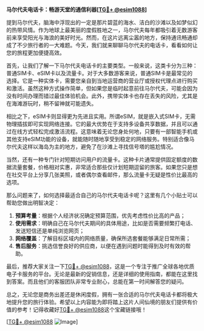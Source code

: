 **马尔代夫电话卡：畅游天堂的通信利器[[TG💪+ @esim1088](https://t.me/s/esim1088)]**

提到马尔代夫，脑海中浮现出的一定是那片碧蓝的海水、洁白的沙滩以及如梦似幻的热带风情。作为地球上最美丽的度假胜地之一，马尔代夫每年都吸引着无数游客前来享受阳光与海浪的美好时光。然而，在这片远离尘嚣的地方，保持通讯畅通却成了不少旅行者的一大难题。今天，我们就来聊聊马尔代夫的电话卡，看看如何让您的旅程更加便捷高效。

首先，让我们了解一下马尔代夫电话卡的主要类型。一般来说，这类卡分为三种：普通SIM卡、eSIM卡以及流量卡。对于大多数游客来说，普通SIM卡是最常见的选择。它是一种实体卡，需要您亲自到当地运营商的营业厅或授权代理点进行购买和激活。虽然这种方式操作简单，但如果您是临时起意前往马尔代夫，可能会因为没有时间办理而错过最佳体验机会。此外，携带实体卡也存在丢失的风险，尤其是在海滩游玩时，稍不留神就可能遗失。

相比之下，eSIM卡则显得更为先进且实用。所谓eSIM，就是嵌入式SIM卡，无需物理插拔即可实现网络连接。它的最大优势在于支持多设备共享数据，并且可以通过在线方式轻松完成激活流程。这意味着无论您身处何地，只要有一部智能手机或其他支持eSIM功能的设备，就能随时随地享受到稳定的网络服务。特别适合像马尔代夫这样以海岛为主的地方，避免了在沙滩上寻找信号塔的尴尬情况。

当然，还有一种专门针对短期访问用户的流量卡。这种卡片通常提供固定额度的数据流量套餐，价格相对实惠，非常适合那些仅计划短期逗留的旅客。如果您只是想在社交平台上分享几张美照，或者偶尔查看邮件，那么流量卡无疑是性价比最高的选项。

那么问题来了，如何选择最适合自己的马尔代夫电话卡呢？这里有几个小贴士可以帮助您做出明智决定：

1. **预算考量**：根据个人经济状况确定预算范围，优先考虑性价比高的产品；
2. **使用需求**：明确自己在马尔代夫期间的具体用途，比如是否需要频繁打电话、发送短信还是单纯浏览网页；
3. **网络覆盖**：了解目标区域内的网络质量，确保所选套餐能够满足日常所需；
4. **售后服务**：挑选信誉良好的供应商，以便在遇到问题时能得到及时有效的帮助。

最后，推荐大家关注一下[TG💪+ @esim1088](https://t.me/s/esim1088)，这是一个专注于推广全球各地优质电子卡服务的平台。无论是最新的促销信息，还是详细的使用指南，都能在这里找到答案。而且他们的客服团队非常专业耐心，总能在第一时间解答您的疑问。

总之，无论您是商务出差还是休闲度假，拥有一张合适的马尔代夫电话卡都将极大地提升您的旅行体验。希望以上内容能为即将踏上这片人间仙境的朋友们提供有价值的参考！记得收藏好[TG💪+ @esim1088](https://t.me/s/esim1088)这个宝藏链接哦！

[[TG💪+ @esim1088](https://t.me/s/esim1088) ![Image](https://i.postimg.cc/4NQfJmqS/Snipaste-2025-05-13-00-14-12.png)]